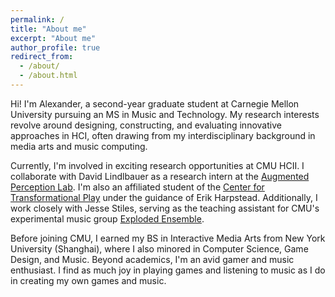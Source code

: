 ```yaml
---
permalink: /
title: "About me"
excerpt: "About me"
author_profile: true
redirect_from: 
  - /about/
  - /about.html
---
```


Hi! I'm Alexander, a second-year graduate student at Carnegie Mellon University pursuing an MS in Music and Technology. My research interests revolve around designing, constructing, and evaluating innovative approaches in HCI, often drawing from my interdisciplinary background in media arts and music computing.

Currently, I'm involved in exciting research opportunities at CMU HCII. I collaborate with David Lindlbauer as a research intern at the [Augmented Perception Lab](https://augmented-perception.org/). I'm also an affiliated student of the [Center for Transformational Play](https://www.cmu.edu/ctp/index.html) under the guidance of Erik Harpstead. Additionally, I work closely with Jesse Stiles, serving as the teaching assistant for CMU's experimental music group [Exploded Ensemble](https://www.explodedensemble.org/).

Before joining CMU, I earned my BS in Interactive Media Arts from New York University (Shanghai), where I also minored in Computer Science, Game Design, and Music. Beyond academics, I'm an avid gamer and music enthusiast. I find as much joy in playing games and listening to music as I do in creating my own games and music.
